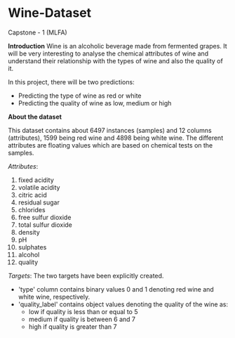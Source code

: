 # Wine-Dataset
Capstone - 1 (MLFA)

**Introduction**
Wine is an alcoholic beverage made from fermented grapes. It will be very interesting to analyse the chemical attributes of wine and understand their relationship with the types of wine and also the quality of it.

In this project, there will be two predictions:
* Predicting the type of wine as red or white
* Predicting the quality of wine as low, medium or high

**About the dataset**

This dataset contains about 6497 instances (samples) and 12 columns (attributes), 1599 being red wine and 4898 being white wine.
The different attributes are floating values which are based on chemical tests on the samples.

*Attributes*:
1. fixed acidity
2. volatile acidity
3. citric acid
4. residual sugar
5. chlorides
6. free sulfur dioxide
7. total sulfur dioxide
8. density
9. pH
10. sulphates
11. alcohol
12. quality

*Targets*:
The two targets have been explicitly created.
* 'type' column contains binary values 0 and 1 denoting red wine and white wine, respectively.
* 'quality_label' contains object values denoting the quality of the wine as:
  * low if quality is less than or equal to 5
  * medium if quality is between 6 and 7
  * high if quality is greater than 7
